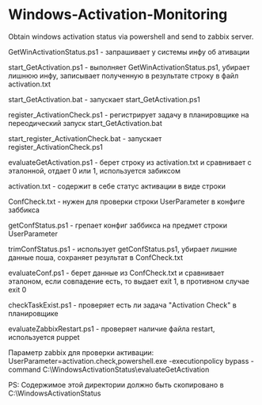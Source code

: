 # Windows-Activation-Monitoring
Obtain windows activation status via powershell and send to zabbix server.


GetWinActivationStatus.ps1 - запрашивает у системы инфу об ативации

start_GetActivation.ps1 - выполняет GetWinActivationStatus.ps1, убирает лишнюю инфу, записывает полученную
в результате строку в файл activation.txt

start_GetActivation.bat - запускает start_GetActivation.ps1

register_ActivationCheck.ps1 - регистрирует задачу в планировщике на переодический запуск start_GetActivation.bat

start_register_ActivationCheck.bat - запускает register_ActivationCheck.ps1

evaluateGetActivation.ps1 - берет строку из activation.txt и сравнивает с эталонной, отдает 0 или 1,
используется забиксом

activation.txt - содержит в себе статус активации в виде строки

ConfCheck.txt - нужен для проверки строки UserParameter в конфиге заббикса

getConfStatus.ps1 - грепает конфиг заббикса на предмет строки UserParameter

trimConfStatus.ps1 - использует getConfStatus.ps1, убирает лишние данные поша, сохраняет результат в ConfCheck.txt

evaluateConf.ps1 - берет данные из ConfCheck.txt и сравнивает эталоном, если совпадение есть, то выдает exit 1, в противном случае exit 0

checkTaskExist.ps1 - проверяет есть ли задача "Activation Check" в планировщике

evaluateZabbixRestart.ps1 - проверяет наличие файла restart, используется puppet


Параметр zabbix для проверки активации:
UserParameter=activation.check,powershell.exe -executionpolicy bypass -command C:\WindowsActivationStatus\evaluateGetActivation

PS: Содержимое этой директории должно быть скопировано в C:\WindowsActivationStatus
